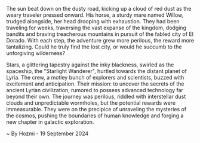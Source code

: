
The sun beat down on the dusty road, kicking up a cloud of red dust as the weary traveler pressed onward. His horse, a sturdy mare named Willow, trudged alongside, her head drooping with exhaustion. They had been traveling for weeks, traversing the vast expanse of the kingdom, dodging bandits and braving treacherous mountains in pursuit of the fabled city of El Dorado. With each step, the adventure grew more perilous, the reward more tantalizing. Could he truly find the lost city, or would he succumb to the unforgiving wilderness?

Stars, a glittering tapestry against the inky blackness, swirled as the spaceship, the "Starlight Wanderer", hurtled towards the distant planet of Lyria. The crew, a motley bunch of explorers and scientists, buzzed with excitement and anticipation. Their mission: to uncover the secrets of the ancient Lyrian civilization, rumored to possess advanced technology far beyond their own. The journey was perilous, riddled with interstellar dust clouds and unpredictable wormholes, but the potential rewards were immeasurable. They were on the precipice of unraveling the mysteries of the cosmos, pushing the boundaries of human knowledge and forging a new chapter in galactic exploration. 

~ By Hozmi - 19 September 2024
